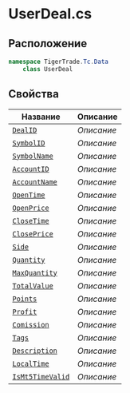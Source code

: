 
# UserDeal.cs
## Расположение
```csharp
namespace TigerTrade.Tc.Data  
    class UserDeal
```

## Свойства
| Название | Описание |
| --- | --- |
| [`DealID`](./svoistva/DealID.md) | *Описание* |
| [`SymbolID`](./svoistva/SymbolID.md) | *Описание* |
| [`SymbolName`](./svoistva/SymbolName.md) | *Описание* |
| [`AccountID`](./svoistva/AccountID.md) | *Описание* |
| [`AccountName`](./svoistva/AccountName.md) | *Описание* |
| [`OpenTime`](./svoistva/OpenTime.md) | *Описание* |
| [`OpenPrice`](./svoistva/OpenPrice.md) | *Описание* |
| [`CloseTime`](./svoistva/CloseTime.md) | *Описание* |
| [`ClosePrice`](./svoistva/ClosePrice.md) | *Описание* |
| [`Side`](./svoistva/Side.md) | *Описание* |
| [`Quantity`](./svoistva/Quantity.md) | *Описание* |
| [`MaxQuantity`](./svoistva/MaxQuantity.md) | *Описание* |
| [`TotalValue`](./svoistva/TotalValue.md) | *Описание* |
| [`Points`](./svoistva/Points.md) | *Описание* |
| [`Profit`](./svoistva/Profit.md) | *Описание* |
| [`Comission`](./svoistva/Comission.md) | *Описание* |
| [`Tags`](./svoistva/Tags.md) | *Описание* |
| [`Description`](./svoistva/Description.md) | *Описание* |
| [`LocalTime`](./svoistva/LocalTime.md) | *Описание* |
| [`IsMt5TimeValid`](./svoistva/IsMt5TimeValid.md) | *Описание* |
